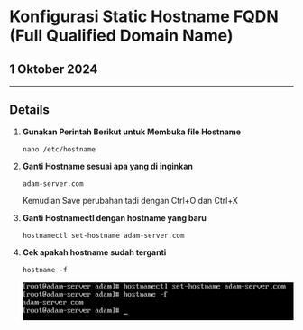 # Konfigurasi Static Hostname FQDN (Full Qualified Domain Name)

## 1 Oktober 2024

---

## Details

1. **Gunakan Perintah Berikut untuk Membuka file Hostname**

   ``` 
   nano /etc/hostname
   ```
2. **Ganti Hostname sesuai apa yang di inginkan**

    ```
    adam-server.com
    ```
    Kemudian Save perubahan tadi dengan Ctrl+O dan Ctrl+X
3. **Ganti Hostnamectl dengan hostname yang baru**
    ```
    hostnamectl set-hostname adam-server.com
    ```
4. **Cek apakah hostname sudah terganti**
    ```
    hostname -f
    ```
    
    ![Hostname](https://github.com/adampnggwa/BELAJAR-YAVA247/blob/main/Image/hostname.png)